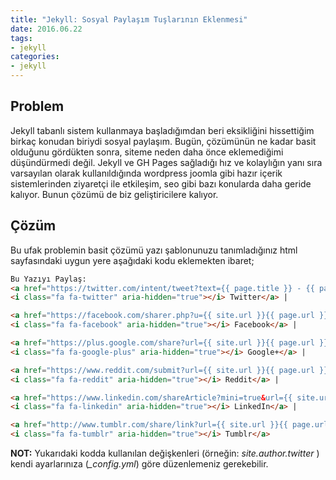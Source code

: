 ```yaml
---
title: "Jekyll: Sosyal Paylaşım Tuşlarının Eklenmesi"
date: 2016.06.22
tags:
- jekyll
categories:
- jekyll
---
```


## Problem

Jekyll tabanlı sistem kullanmaya başladığımdan beri eksikliğini hissettiğim birkaç konudan biriydi sosyal paylaşım. Bugün, çözümünün ne kadar basit olduğunu gördükten sonra, siteme neden daha önce eklemediğimi düşündürmedi değil. Jekyll ve GH Pages sağladığı hız ve kolaylığın yanı sıra varsayılan olarak kullanıldığında wordpress joomla gibi hazır içerik sistemlerinden ziyaretçi ile etkileşim, seo gibi bazı konularda daha geride kalıyor. Bunun çözümü de biz geliştiricilere kalıyor.

## Çözüm

Bu ufak problemin basit çözümü yazı şablonunuzu tanımladığınız html sayfasındaki uygun yere aşağıdaki kodu eklemekten ibaret;

``` html 
Bu Yazıyı Paylaş: 
<a href="https://twitter.com/intent/tweet?text={{ page.title }} - {{ page.subtitle }}:&url={{ site.url }}{{ page.url }}&via={{ site.author.twitter }}&related={{ site.author.twitter }}" rel="nofollow" target="_blank" title="Twitter'da paylaş">
<i class="fa fa-twitter" aria-hidden="true"></i> Twitter</a> | 

<a href="https://facebook.com/sharer.php?u={{ site.url }}{{ page.url }}" rel="nofollow" target="_blank" title="Facebook'da paylaş">
<i class="fa fa-facebook" aria-hidden="true"></i> Facebook</a> | 

<a href="https://plus.google.com/share?url={{ site.url }}{{ page.url }}" rel="nofollow" target="_blank" title="Google+'da paylaş">
<i class="fa fa-google-plus" aria-hidden="true"></i> Google+</a> | 

<a href="https://www.reddit.com/submit?url={{ site.url }}{{ page.url }}&title={{ page.title }} - {{ page.subtitle }}" rel="nofollow" target="_blank" title="Reddit'de paylaş">
<i class="fa fa-reddit" aria-hidden="true"></i> Reddit</a> | 

<a href="https://www.linkedin.com/shareArticle?mini=true&url={{ site.url }}{{ page.url }}&title={{ page.title }} - {{ page.subtitle }}" rel="nofollow" target="_blank" title="LinkedIn'de paylaş">
<i class="fa fa-linkedin" aria-hidden="true"></i> LinkedIn</a> | 

<a href="http://www.tumblr.com/share/link?url={{ site.url }}{{ page.url }}&name={{ page.title }} - {{ page.subtitle }}&description={{ page.title }} - {{ page.subtitle }}" rel="nofollow" target="_blank" title="Tumblr'da paylaş">
<i class="fa fa-tumblr" aria-hidden="true"></i> Tumblr</a>
```

**NOT:** Yukarıdaki kodda kullanılan değişkenleri (örneğin: *site.author.twitter* ) kendi ayarlarınıza (*_config.yml*) göre düzenlemeniz gerekebilir.
